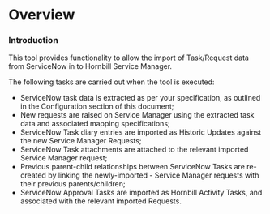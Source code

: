 # Overview

### Introduction

This tool provides functionality to allow the import of Task/Request data from ServiceNow in to Hornbill Service Manager.

The following tasks are carried out when the tool is executed:

- ServiceNow task data is extracted as per your specification, as outlined in the Configuration section of this document;
- New requests are raised on Service Manager using the extracted task data and associated mapping specifications;
- ServiceNow Task diary entries are imported as Historic Updates against the new Service Manager Requests;
- ServiceNow Task attachments are attached to the relevant imported Service Manager request;
- Previous parent-child relationships between ServiceNow Tasks are re-created by linking the newly-imported - Service Manager requests with their previous parents/children;
- ServiceNow Approval Tasks are imported as Hornbill Activity Tasks, and associated with the relevant imported Requests.
